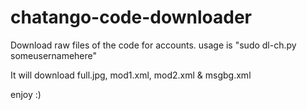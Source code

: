 # chatango-code-downloader

Download raw files of the code for accounts.
usage is "sudo dl-ch.py someusernamehere"

It will download full.jpg, mod1.xml, mod2.xml & msgbg.xml

enjoy :)
